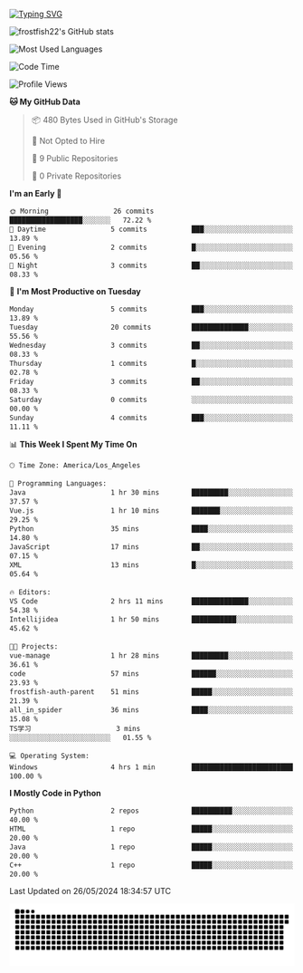 <!--
**frostfish22/frostfish22** is a ✨ _special_ ✨ repository because its `README.md` (this file) appears on your GitHub profile.

Here are some ideas to get you started:

- 🔭 I’m currently working on ...
- 🌱 I’m currently learning ...
- 👯 I’m looking to collaborate on ...
- 🤔 I’m looking for help with ...
- 💬 Ask me about ...
- 📫 How to reach me: ...
- 😄 Pronouns: ...
- ⚡ Fun fact: ...
-->
[![Typing SVG](https://readme-typing-svg.demolab.com?font=Fira+Code&pause=1000&random=false&width=435&lines=%E5%B0%8F%E9%99%88%E5%90%8C%E5%AD%A6%E7%A5%9D%E4%BD%A0%E7%BC%96%E7%A0%81%E6%84%89%E5%BF%AB%F0%9F%8C%88%F0%9F%A4%AD)](https://git.io/typing-svg)

![frostfish22's GitHub stats](https://github-readme-stats.vercel.app/api?username=frostfish22&bg_color=30,e96443,904e95&title_color=fff&text_color=fff)

![Most Used Languages](https://github-readme-stats.vercel.app/api/top-langs/?username=frostfish22&theme=dark&layout=compact)

<!--START_SECTION:waka-->
![Code Time](http://img.shields.io/badge/Code%20Time-9%20hrs%2039%20mins-blue)

![Profile Views](http://img.shields.io/badge/Profile%20Views-153-blue)

**🐱 My GitHub Data** 

> 📦 480 Bytes Used in GitHub's Storage 
 > 
> 🚫 Not Opted to Hire
 > 
> 📜 9 Public Repositories 
 > 
> 🔑 0 Private Repositories 
 > 
**I'm an Early 🐤** 

```text
🌞 Morning                26 commits          ██████████████████░░░░░░░   72.22 % 
🌆 Daytime                5 commits           ███░░░░░░░░░░░░░░░░░░░░░░   13.89 % 
🌃 Evening                2 commits           █░░░░░░░░░░░░░░░░░░░░░░░░   05.56 % 
🌙 Night                  3 commits           ██░░░░░░░░░░░░░░░░░░░░░░░   08.33 % 
```
📅 **I'm Most Productive on Tuesday** 

```text
Monday                   5 commits           ███░░░░░░░░░░░░░░░░░░░░░░   13.89 % 
Tuesday                  20 commits          ██████████████░░░░░░░░░░░   55.56 % 
Wednesday                3 commits           ██░░░░░░░░░░░░░░░░░░░░░░░   08.33 % 
Thursday                 1 commits           █░░░░░░░░░░░░░░░░░░░░░░░░   02.78 % 
Friday                   3 commits           ██░░░░░░░░░░░░░░░░░░░░░░░   08.33 % 
Saturday                 0 commits           ░░░░░░░░░░░░░░░░░░░░░░░░░   00.00 % 
Sunday                   4 commits           ███░░░░░░░░░░░░░░░░░░░░░░   11.11 % 
```


📊 **This Week I Spent My Time On** 

```text
🕑︎ Time Zone: America/Los_Angeles

💬 Programming Languages: 
Java                     1 hr 30 mins        █████████░░░░░░░░░░░░░░░░   37.57 % 
Vue.js                   1 hr 10 mins        ███████░░░░░░░░░░░░░░░░░░   29.25 % 
Python                   35 mins             ████░░░░░░░░░░░░░░░░░░░░░   14.80 % 
JavaScript               17 mins             ██░░░░░░░░░░░░░░░░░░░░░░░   07.15 % 
XML                      13 mins             █░░░░░░░░░░░░░░░░░░░░░░░░   05.64 % 

🔥 Editors: 
VS Code                  2 hrs 11 mins       ██████████████░░░░░░░░░░░   54.38 % 
Intellijidea             1 hr 50 mins        ███████████░░░░░░░░░░░░░░   45.62 % 

🐱‍💻 Projects: 
vue-manage               1 hr 28 mins        █████████░░░░░░░░░░░░░░░░   36.61 % 
code                     57 mins             ██████░░░░░░░░░░░░░░░░░░░   23.93 % 
frostfish-auth-parent    51 mins             █████░░░░░░░░░░░░░░░░░░░░   21.39 % 
all_in_spider            36 mins             ████░░░░░░░░░░░░░░░░░░░░░   15.08 % 
TS学习                     3 mins              ░░░░░░░░░░░░░░░░░░░░░░░░░   01.55 % 

💻 Operating System: 
Windows                  4 hrs 1 min         █████████████████████████   100.00 % 
```

**I Mostly Code in Python** 

```text
Python                   2 repos             ██████████░░░░░░░░░░░░░░░   40.00 % 
HTML                     1 repo              █████░░░░░░░░░░░░░░░░░░░░   20.00 % 
Java                     1 repo              █████░░░░░░░░░░░░░░░░░░░░   20.00 % 
C++                      1 repo              █████░░░░░░░░░░░░░░░░░░░░   20.00 % 
```




 Last Updated on 26/05/2024 18:34:57 UTC
<!--END_SECTION:waka-->

<picture>
  <source media="(prefers-color-scheme: dark)" srcset="https://raw.githubusercontent.com/frostfish22/frostfish22/output/github-contribution-grid-snake-dark.svg">
  <source media="(prefers-color-scheme: light)" srcset="https://raw.githubusercontent.com/frostfish22/frostfish22/output/github-contribution-grid-snake.svg">
  <img alt="github contribution grid snake animation" src="https://raw.githubusercontent.com/frostfish22/frostfish22/output/github-contribution-grid-snake.svg">
</picture>

